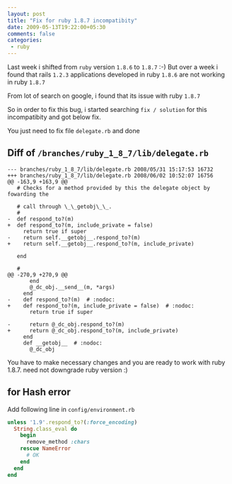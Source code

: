 ```yaml
---
layout: post
title: "Fix for ruby 1.8.7 incompatibity"
date: 2009-05-13T19:22:00+05:30
comments: false
categories:
 - ruby
---
```

Last week i shifted from `ruby` version `1.8.6` to `1.8.7` :-)
But over a week i found that rails `1.2.3` applications developed in ruby `1.8.6` are not working in ruby `1.8.7`

From lot of search on google, i found that its issue with ruby `1.8.7`

So in order to fix this bug, i started searching `fix / solution` for this incompatibity and got below fix.

You just need to fix file `delegate.rb` and done

## Diff of `/branches/ruby_1_8_7/lib/delegate.rb`

```
--- branches/ruby_1_8_7/lib/delegate.rb 2008/05/31 15:17:53 16732
+++ branches/ruby_1_8_7/lib/delegate.rb 2008/06/02 10:52:07 16756
@@ -163,9 +163,9 @@
   # Checks for a method provided by this the delegate object by fowarding the 

   # call through \_\_getobj\_\_.
   # 
-  def respond_to?(m)
+  def respond_to?(m, include_private = false)
     return true if super
-    return self.__getobj__.respond_to?(m)
+    return self.__getobj__.respond_to?(m, include_private)

   end

   #
@@ -270,9 +270,9 @@
       end
       @_dc_obj.__send__(m, *args)
     end
-    def respond_to?(m)  # :nodoc:
+    def respond_to?(m, include_private = false)  # :nodoc:
       return true if super

-      return @_dc_obj.respond_to?(m)
+      return @_dc_obj.respond_to?(m, include_private)
     end
     def __getobj__  # :nodoc:
       @_dc_obj
```
You have to make necessary changes and you are ready to work with ruby 1.8.7.
need not downgrade ruby version :)

## for Hash error

Add following line in `config/environment.rb`
```ruby
unless '1.9'.respond_to?(:force_encoding)
  String.class_eval do
    begin
      remove_method :chars
    rescue NameError
      # OK
    end
  end
end
```
